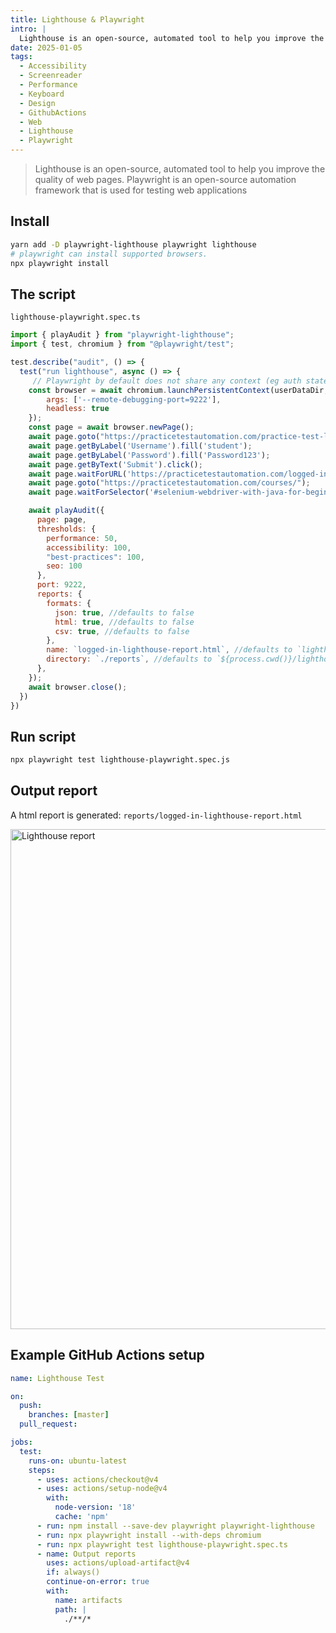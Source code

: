 ```yaml
---
title: Lighthouse & Playwright
intro: |
  Lighthouse is an open-source, automated tool to help you improve the quality of web pages. Playwright is an open-source automation framework that is used for testing web applications
date: 2025-01-05
tags:
  - Accessibility
  - Screenreader
  - Performance
  - Keyboard
  - Design
  - GithubActions
  - Web
  - Lighthouse
  - Playwright
---
```


> Lighthouse is an open-source, automated tool to help you improve the quality of web pages. Playwright is an open-source automation framework that is used for testing web applications

## Install

```bash
yarn add -D playwright-lighthouse playwright lighthouse
# playwright can install supported browsers.
npx playwright install
```

## The script

`lighthouse-playwright.spec.ts`
```javascript
import { playAudit } from "playwright-lighthouse";
import { test, chromium } from "@playwright/test";

test.describe("audit", () => {
  test("run lighthouse", async () => {
     // Playwright by default does not share any context (eg auth state) between pages.
    const browser = await chromium.launchPersistentContext(userDataDir, {
        args: ['--remote-debugging-port=9222'],
        headless: true
    });
    const page = await browser.newPage();
    await page.goto("https://practicetestautomation.com/practice-test-login/");
    await page.getByLabel('Username').fill('student');
    await page.getByLabel('Password').fill('Password123');
    await page.getByText('Submit').click();
    await page.waitForURL('https://practicetestautomation.com/logged-in-successfully/');
    await page.goto("https://practicetestautomation.com/courses/");
    await page.waitForSelector('#selenium-webdriver-with-java-for-beginners')

    await playAudit({
      page: page,
      thresholds: {
        performance: 50,
        accessibility: 100,
        "best-practices": 100,
        seo: 100
      },
      port: 9222,
      reports: {
        formats: {
          json: true, //defaults to false
          html: true, //defaults to false
          csv: true, //defaults to false
        },
        name: `logged-in-lighthouse-report.html`, //defaults to `lighthouse-${new Date().getTime()}`
        directory: `./reports`, //defaults to `${process.cwd()}/lighthouse`
      },
    });
    await browser.close();
  })
})
```

## Run script

```bash
npx playwright test lighthouse-playwright.spec.js
```

## Output report

A html report is generated: `reports/logged-in-lighthouse-report.html`

<picture>
    <img src="/assets/img/lighthouse-report.png" alt="Lighthouse report" width="800" decoding="async" />
</picture>

## Example GitHub Actions setup

```yaml
name: Lighthouse Test

on:
  push:
    branches: [master]
  pull_request:

jobs:
  test:
    runs-on: ubuntu-latest
    steps:
      - uses: actions/checkout@v4
      - uses: actions/setup-node@v4
        with:
          node-version: '18'
          cache: 'npm'
      - run: npm install --save-dev playwright playwright-lighthouse
      - run: npx playwright install --with-deps chromium
      - run: npx playwright test lighthouse-playwright.spec.ts
      - name: Output reports
        uses: actions/upload-artifact@v4
        if: always()
        continue-on-error: true
        with:
          name: artifacts
          path: |
            ./**/*
```